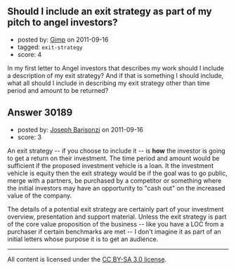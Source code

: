 ## Should I include an exit strategy as part of my pitch to angel investors?

- posted by: [Gimp](https://stackexchange.com/users/-1/13350-gimp) on 2011-09-16
- tagged: `exit-strategy`
- score: 4

In my first letter to Angel investors that describes my work should I include a description of my exit strategy? And if that is something I should include, what all should I include in describing my exit strategy other than time period and amount to be returned?


## Answer 30189

- posted by: [Joseph Barisonzi](https://stackexchange.com/users/-1/8791-joseph-barisonzi) on 2011-09-16
- score: 3

An exit strategy -- if you choose to include it -- is **how** the investor is going to get a return on their investment. The time period and amount would be sufficient if the proposed investment vehicle is a loan. It the investment vehicle is equity then the exit strategy would be if the goal was to go public, merge with a partners, be purchased by a competitor or something where the initial investors may have an opportunity to "cash out" on the increased value of the company. 

The details of a potential exit strategy are certainly part of your investment overview, presentation and support material. Unless the exit strategy is part of the core value proposition of the business -- like you have a LOC from a purchaser if certain benchmarks are met -- I don't imagine it as part of an initial letters whose purpose it is to get an audience. 



---

All content is licensed under the [CC BY-SA 3.0 license](https://creativecommons.org/licenses/by-sa/3.0/).
